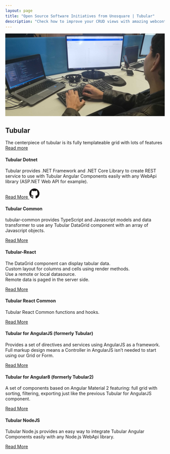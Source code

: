 ```yaml
---
layout: page
title: "Open Source Software Initiatives from Unosquare | Tubular"
description: "Check how to improve your CRUD views with amazing webcontrols from Unosquare"
---
```

<div class="container content-home">
    <div class="main-hero hero">
        <img src="/assets/tubular.jpg" class="px-5" alt="Tubular logo" />
        <div class="hero-title title-black">
            <h2 class="text-uppercase">Tubular</h2>
            <div id="hero-label">The centerpiece of tubular is its fully templateable grid with lots
                of features
            </div>
            <a class="link-gray" href="https://unosquare.github.io/tubular/"> Read more</a>
        </div>
    </div>
</div>
<div class="container content-home">
<div class="row">
    <div class="col-12 col-lg-4 mb-4">
        <div class="card">
            <div class="card-body p-3">
                <div class="card-head">
                    <h4 class="text-uppercase">Tubular Dotnet</h4>
                    <p class="author-date">
                        Tubular provides .NET Framework and .NET Core Library to create
                        REST service to use with Tubular Angular Components easily with any WebApi library
                        (ASP.NET Web API for example).
                    </p>
                </div>
                <div class="calltoaction calltoaction-sm d-flex justify-content-start m-0">
                    <a href="https://unosquare.github.io/tubular-dotnet/api/Unosquare.Tubular.html" class="link-blue button">
                        Read More
                    </a>
                    <a href="https://github.com/unosquare/tubular-dotnet" class="d-flex justify-content-end">
                        <img src="/assets/github.png" />
                    </a>
                </div>
            </div>
        </div>
    </div>
    <div class="col-12 col-lg-4 mb-4">
        <div class="card">
            <div class="card-body p-3">
                <div class="card-head">
                    <h4 class="text-uppercase">Tubular Common</h4>
                    <p class="author-date">
                        tubular-common provides TypeScript and Javascript models and data
                        transformer to use any Tubular DataGrid component with an array of Javascript
                        objects.
                    </p>
                </div>
                <div class="calltoaction calltoaction-sm d-flex justify-content-start m-0">
                    <a href="https://unosquare.github.io/tubular/tubular-common" class="link-blue button">
                        Read More
                    </a>
                </div>
            </div>
        </div>
    </div>
    <div class="col-12 col-lg-4 mb-4">
        <div class="card">
            <div class="card-body p-3">
                <div class="card-head">
                    <h4 class="text-uppercase">Tubular-React</h4>
                    <p class="author-date">
                        The DataGrid component can display tabular data.
                        <br>
                        Custom layout for columns and cells using render methods.<br>
                        Use a remote or local datasource.<br>
                        Remote data is paged in the server side.
                    </p>
                </div>
                <div class="calltoaction calltoaction-sm d-flex justify-content-start m-0">
                    <a href="https://unosquare.github.io/tubular/tubular-react" class="link-blue button">
                        Read More
                    </a>
                </div>
            </div>
        </div>
    </div>
    <div class="col-12 col-lg-4 mb-4">
        <div class="card">
            <div class="card-body p-3">
                <div class="card-head">
                    <h4 class="text-uppercase">Tubular React Common</h4>
                    <p class="author-date">
                        Tubular React Common functions and hooks.
                    </p>
                </div>
                <div class="calltoaction calltoaction-sm d-flex justify-content-start m-0">
                    <a href="https://unosquare.github.io/tubular/tubular-react-common" class="link-blue button">
                        Read More
                    </a>
                </div>
            </div>
        </div>
    </div>
    <div class="col-12 col-lg-4 mb-4">
        <div class="card">
            <div class="card-body p-3">
                <div class="card-head">
                    <h4 class="text-uppercase">Tubular for AngularJS (formerly Tubular)</h4>
                    <p class="author-date">
                        Provides a set of directives and services using AngularJS as a framework.
                        Full markup design means a Controller in AngularJS isn’t needed to start using our Grid or Form. 
                    </p>
                </div>
                <div class="calltoaction calltoaction-sm d-flex justify-content-start m-0">
                    <a href="https://github.com/unosquare/tubular" class="link-blue button">
                        Read More
                    </a>
                </div>
            </div>
        </div>
    </div>
    <div class="col-12 col-lg-4 mb-4">
        <div class="card">
            <div class="card-body p-3">
                <div class="card-head">
                    <h4 class="text-uppercase">Tubular for Angular8 (formerly Tubular2)</h4>
                    <p class="author-date">
                        A set of components based on Angular Material 2 featuring: full grid with sorting, filtering, exporting just like the previous Tubular for AngularJS component. 
                    </p>
                </div>
                <div class="calltoaction calltoaction-sm d-flex justify-content-start m-0">
                    <a href="https://github.com/unosquare/tubular2" class="link-blue button">
                        Read More
                    </a>
                </div>
            </div>
        </div>
    </div>
    <div class="col-12 col-lg-4 mb-4">
        <div class="card">
            <div class="card-body p-3">
                <div class="card-head">
                    <h4 class="text-uppercase">Tubular NodeJS</h4>
                    <p class="author-date">
                        Tubular Node.js provides an easy way to integrate
                        Tubular Angular Components easily with any Node.js WebApi library.
                    </p>
                </div>
                <div class="calltoaction calltoaction-sm d-flex justify-content-start m-0">
                    <a href="https://github.com/unosquare/tubular-nodejs" class="link-blue button">
                        Read More
                    </a>
                </div>
            </div>
        </div>
    </div>
</div>
